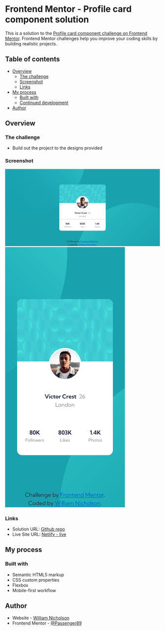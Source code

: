 # Frontend Mentor - Profile card component solution

This is a solution to the [Profile card component challenge on Frontend Mentor](https://www.frontendmentor.io/challenges/profile-card-component-cfArpWshJ). Frontend Mentor challenges help you improve your coding skills by building realistic projects.

## Table of contents

- [Overview](#overview)
  - [The challenge](#the-challenge)
  - [Screenshot](#screenshot)
  - [Links](#links)
- [My process](#my-process)
  - [Built with](#built-with)
  - [Continued development](#continued-development)
- [Author](#author)

## Overview

### The challenge

- Build out the project to the designs provided

### Screenshot

![desktop](./screenshot-desktop.png)
![mobile](./screenshot-mobile.png)

### Links

- Solution URL: [Github repo](https://github.com/Passenger89/FEM_component_card.git)
- Live Site URL: [Netlify - live](https://fem-component-card.netlify.app)

## My process

### Built with

- Semantic HTML5 markup
- CSS custom properties
- Flexbox
- Mobile-first workflow

## Author

- Website - [William Nicholson](https://williamnicholson@netlify.app)
- Frontend Mentor - [@Passenger89](https://www.frontendmentor.io/profile/Passenger89)
